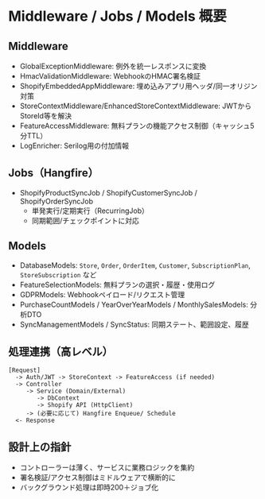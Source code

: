# Middleware / Jobs / Models 概要

## Middleware
- GlobalExceptionMiddleware: 例外を統一レスポンスに変換
- HmacValidationMiddleware: WebhookのHMAC署名検証
- ShopifyEmbeddedAppMiddleware: 埋め込みアプリ用ヘッダ/同一オリジン対策
- StoreContextMiddleware/EnhancedStoreContextMiddleware: JWTからStoreId等を解決
- FeatureAccessMiddleware: 無料プランの機能アクセス制御（キャッシュ5分TTL）
- LogEnricher: Serilog用の付加情報

## Jobs（Hangfire）
- ShopifyProductSyncJob / ShopifyCustomerSyncJob / ShopifyOrderSyncJob
  - 単発実行/定期実行（RecurringJob）
  - 同期範囲/チェックポイントに対応

## Models
- DatabaseModels: `Store`, `Order`, `OrderItem`, `Customer`, `SubscriptionPlan`, `StoreSubscription` など
- FeatureSelectionModels: 無料プランの選択・履歴・使用ログ
- GDPRModels: Webhookペイロード/リクエスト管理
- PurchaseCountModels / YearOverYearModels / MonthlySalesModels: 分析DTO
- SyncManagementModels / SyncStatus: 同期ステート、範囲設定、履歴

## 処理連携（高レベル）
```
[Request]
  -> Auth/JWT -> StoreContext -> FeatureAccess (if needed)
  -> Controller
     -> Service (Domain/External)
        -> DbContext
        -> Shopify API (HttpClient)
     -> (必要に応じて) Hangfire Enqueue/ Schedule
  <- Response
```

## 設計上の指針
- コントローラーは薄く、サービスに業務ロジックを集約
- 署名検証/アクセス制御はミドルウェアで横断的に
- バックグラウンド処理は即時200＋ジョブ化
